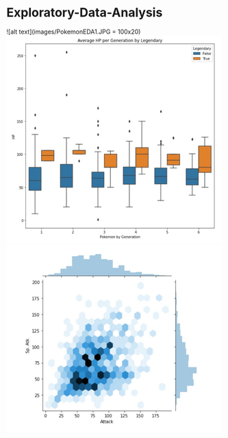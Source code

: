 # Exploratory-Data-Analysis
![alt text](images/PokemonEDA1.JPG = 100x20)  ![alt text](images/PokemonEDA2.JPG) ![alt text](images/PokemonEDA3.JPG) 
